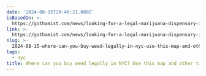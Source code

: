 ```yaml
---
date: '2024-08-15T20:46:21.000Z'
isBasedOn: >-
  https://gothamist.com/news/looking-for-a-legal-marijuana-dispensary-in-nyc-what-you-need-to-know-about-nys-weed-market
link: >-
  https://gothamist.com/news/looking-for-a-legal-marijuana-dispensary-in-nyc-what-you-need-to-know-about-nys-weed-market
slug: >-
  2024-08-15-where-can-you-buy-weed-legally-in-nyc-use-this-map-and-other-tips-gotha
tags:
  - nyc
title: Where can you buy weed legally in NYC? Use this map and other tips. - Gotha
---
```

 
